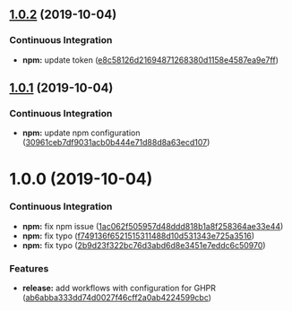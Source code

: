 ## [1.0.2](https://github.com/oleg-koval/semantic-release-gpr-publish/compare/v1.0.1...v1.0.2) (2019-10-04)


### Continuous Integration

* **npm:** update token ([e8c58126d21694871268380d1158e4587ea9e7ff](https://github.com/oleg-koval/semantic-release-gpr-publish/commit/e8c58126d21694871268380d1158e4587ea9e7ff))

## [1.0.1](https://github.com/oleg-koval/semantic-release-gpr-publish/compare/v1.0.0...v1.0.1) (2019-10-04)


### Continuous Integration

* **npm:** update npm configuration ([30961ceb7df9031acb0b444e71d88d8a63ecd107](https://github.com/oleg-koval/semantic-release-gpr-publish/commit/30961ceb7df9031acb0b444e71d88d8a63ecd107))

# 1.0.0 (2019-10-04)


### Continuous Integration

* **npm:** fix npm issue ([1ac062f505957d48ddd818b1a8f258364ae33e44](https://github.com/oleg-koval/semantic-release-gpr-publish/commit/1ac062f505957d48ddd818b1a8f258364ae33e44))
* **npm:** fix typo ([f749136f6521515311488d10d531343e725a3516](https://github.com/oleg-koval/semantic-release-gpr-publish/commit/f749136f6521515311488d10d531343e725a3516))
* **npm:** fix typo ([2b9d23f322bc76d3abd6d8e3451e7eddc6c50970](https://github.com/oleg-koval/semantic-release-gpr-publish/commit/2b9d23f322bc76d3abd6d8e3451e7eddc6c50970))


### Features

* **release:** add workflows with configuration for GHPR ([ab6abba333dd74d0027f46cff2a0ab4224599cbc](https://github.com/oleg-koval/semantic-release-gpr-publish/commit/ab6abba333dd74d0027f46cff2a0ab4224599cbc))

